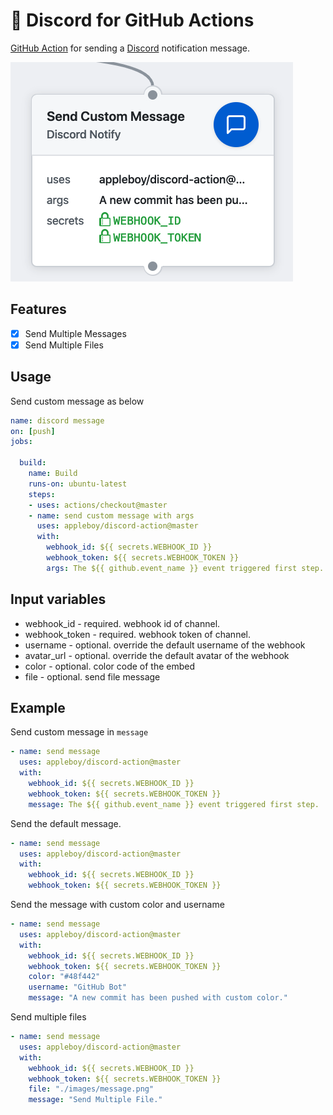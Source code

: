 # 🚀 Discord for GitHub Actions

[GitHub Action](https://developer.github.com/actions/) for sending a [Discord](https://discordapp.com/) notification message.

![message](./images/message.png)

## Features

* [x] Send Multiple Messages
* [x] Send Multiple Files

## Usage

Send custom message as below

```yaml
name: discord message
on: [push]
jobs:

  build:
    name: Build
    runs-on: ubuntu-latest
    steps:
    - uses: actions/checkout@master
    - name: send custom message with args
      uses: appleboy/discord-action@master
      with:
        webhook_id: ${{ secrets.WEBHOOK_ID }}
        webhook_token: ${{ secrets.WEBHOOK_TOKEN }}
        args: The ${{ github.event_name }} event triggered first step.

```

## Input variables

* webhook_id - required. webhook id of channel.
* webhook_token - required. webhook token of channel.
* username - optional. override the default username of the webhook
* avatar_url - optional. override the default avatar of the webhook
* color - optional. color code of the embed
* file - optional. send file message

## Example

Send custom message in `message`

```yaml
- name: send message
  uses: appleboy/discord-action@master
  with:
    webhook_id: ${{ secrets.WEBHOOK_ID }}
    webhook_token: ${{ secrets.WEBHOOK_TOKEN }}
    message: The ${{ github.event_name }} event triggered first step.
```

Send the default message.

```yaml
- name: send message
  uses: appleboy/discord-action@master
  with:
    webhook_id: ${{ secrets.WEBHOOK_ID }}
    webhook_token: ${{ secrets.WEBHOOK_TOKEN }}
```

Send the message with custom color and username

```yaml
- name: send message
  uses: appleboy/discord-action@master
  with:
    webhook_id: ${{ secrets.WEBHOOK_ID }}
    webhook_token: ${{ secrets.WEBHOOK_TOKEN }}
    color: "#48f442"
    username: "GitHub Bot"
    message: "A new commit has been pushed with custom color."
```

Send multiple files

```yaml
- name: send message
  uses: appleboy/discord-action@master
  with:
    webhook_id: ${{ secrets.WEBHOOK_ID }}
    webhook_token: ${{ secrets.WEBHOOK_TOKEN }}
    file: "./images/message.png"
    message: "Send Multiple File."
```
